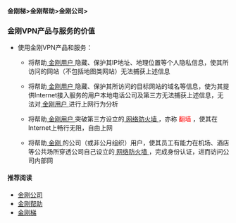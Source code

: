 #### 金刚梯>金刚帮助>金刚公司>
### 金刚VPN产品与服务的价值

- 使用金刚VPN产品和服务：

  - 将帮助[ 金刚用户 ](https://a2zitpro.github.io/web/kkuser)隐藏、保护其IP地址、地理位置等个人隐私信息，使其所访问的网站（不包括地图类网站）无法捕获上述信息

  - 将帮助[ 金刚用户 ](https://a2zitpro.github.io/web/kkuser)隐藏、保护其所访问的目标网站的域名等信息，使为其提供Internet接入服务的用户本地电话公司及第三方无法捕获上述信息，无法对[ 金刚用户 ](https://a2zitpro.github.io/web/kkuser)进行上网行为分析

  - 将帮助[ 金刚用户 ](https://a2zitpro.github.io/web/kkuser)突破第三方设立的[ 网络防火墙 ](https://a2zitpro.github.io/web/firewall)，亦称<font color="Red"> 翻墙 </font>，使其在Internet上畅行无阻，自由上网

  - 将帮助[ 金刚 ](https://a2zitpro.github.io/web/a2zitpro)的公司（或非公月组织）用户，使其员工有能力在机场、酒店等公共场所穿透公司自己设立的[ 网络防火墙 ](https://a2zitpro.github.io/web/firewall)，完成身份认证，进而访问公司内部网

#### 推荐阅读
- [金刚公司](https://a2zitpro.github.io/web/list_a2zitpro)
- [金刚帮助](https://a2zitpro.github.io/web/list_helpkkvpn)
- [金刚梯](https://a2zitpro.github.io/web/dlb)




